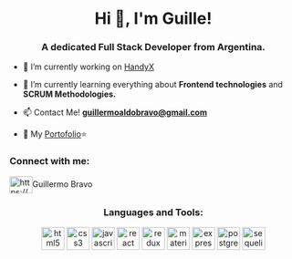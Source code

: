 <h1 align="center">Hi 👋, I'm Guille!</h1>
<h3 align="center">A dedicated Full Stack Developer from Argentina.</h3>

- 🔭 I’m currently working on [HandyX](https://github.com/HandyXProyect)

- 🌱 I’m currently learning everything about **Frontend technologies** and **SCRUM Methodologies.**

- 📫 Contact Me! **guillermoaldobravo@gmail.com**

- 📁 My [Portofolio](https://portfolio-pied-seven-96.vercel.app)⭐

<h3 align="left">Connect with me:</h3>
<p align="left">
<a href="https://www.linkedin.com/in/guillermo-bravo-294499208/" target="blank"><img align="center" src="https://api.iconify.design/logos:linkedin-icon.svg" alt="https://www.linkedin.com/in/guillermo-bravo-294499208/" height="30" width="40" /></a>Guillermo Bravo
</p>

<h3 align="center">Languages and Tools:</h3>
<p align="center">
  <img src="https://api.iconify.design/vscode-icons:file-type-html.svg" alt="html5" height="40" width="40"/>
  <img src="https://api.iconify.design/vscode-icons:file-type-css.svg" alt="css3" height="40" width="40"/>
  <img src="https://api.iconify.design/logos:javascript.svg" alt="javascript" height="40" width="40"/>
  <img src="https://api.iconify.design/logos:react.svg" alt="react" height="40" width="40"/>
  <img src="https://api.iconify.design/logos:redux.svg" alt="redux" height="40" width="40"/>  
  <img src="https://api.iconify.design/logos:material-ui.svg" alt="material-ui" height="40" width="40"/>  
  <img src="https://api.iconify.design/simple-icons:express.svg" alt="express" height="40" width="40"/>  
  <img src="https://api.iconify.design/logos:postgresql.svg" alt="postgreSQL" height="40" width="40"/> 
  <img src="https://api.iconify.design/logos:sequelize.svg" alt="sequelize" height="40" width="40"/> 
<p>
